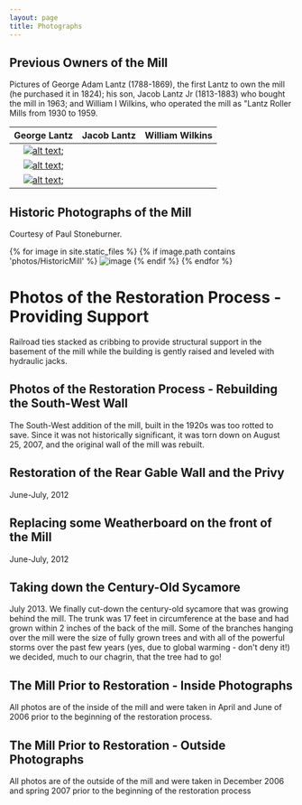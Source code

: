 ```yaml
---
layout: page
title: Photographs
---
```


## Previous Owners of the Mill
Pictures of George Adam Lantz (1788-1869), the first Lantz to own the mill (he purchased it in 1824); his son, Jacob Lantz Jr (1813-1883) who bought the mill in 1963; and William I Wilkins, who operated the mill as "Lantz Roller Mills from 1930 to 1959.

|George Lantz|Jacob Lantz|William Wilkins|
|:-:|:-:|:-:|
|[![alt text]({{site.photos_historic_people}}/thumbs/George%20Lantz_tn.jpg "George Lantz")]({{site.photos_historic_people}}George%20Lantz.jpg);
|[![alt text]({{site.photos_historic_people}}/thumbs/Jacob%20Lantz_tn.jpg "Jacob Lantz")]({{site.photos_historic_people}}Jacob%20Lantz.jpg);
|[![alt text]({{site.photos_historic_people}}/thumbs/Wiliam%20Wilkins_tn.jpg "William Wilkins")]({{site.photos_historic_people}}JWiliam%20Wilkins.jpg);


## Historic Photographs of the Mill
Courtesy of Paul Stoneburner.

{% for image in site.static_files %}
    {% if image.path contains 'photos/HistoricMill' %}
        <img src="{{ site.baseurl }}{{ image.path }}" alt="image" />
    {% endif %}
{% endfor %}


# Photos of the Restoration Process - Providing Support
Railroad ties stacked as cribbing to provide structural support in the basement of the mill while the building is gently raised and leveled with hydraulic jacks.

## Photos of the Restoration Process - Rebuilding the South-West Wall
The South-West addition of the mill, built in the 1920s was too rotted to save. Since it was not historically significant, it was torn down on August 25, 2007, and the original wall of the mill was rebuilt.

## Restoration of the Rear Gable Wall and the Privy
June-July, 2012

## Replacing some Weatherboard on the front of the Mill
June-July, 2012

## Taking down the Century-Old Sycamore
July 2013. We finally cut-down the century-old sycamore that was growing behind the mill.  The trunk was 17 feet in circumference at the base and had grown within 2 inches of the back of the mill.  Some of the branches hanging over the mill were the size of fully grown trees and with all of the powerful storms over the past few years (yes, due to global warming - don't deny it!) we decided, much to our chagrin, that the tree had to go!

## The Mill Prior to Restoration - Inside Photographs
All photos are of the inside of the mill and were taken in April and June of 2006 prior to the beginning of the restoration process.

## The Mill Prior to Restoration - Outside Photographs
All photos are of the outside of the mill and were taken in December 2006 and spring 2007 prior to the beginning of the restoration process
